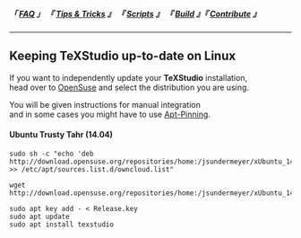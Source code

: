 
<!--                            < Static Links >                             -->

[FAQ]: ../../FAQ/
[Tips & Tricks]: ../
[Scripts]: ../../Scripts/
[Build]: ../../Build/
[Contribute]: ../../Contribute/


<!--                             < Navigation >                              -->

##### 「 [FAQ] 」 『 [Tips & Tricks] 』 『 [Scripts] 』 『 [Build] 』『 [Contribute] 』

---


<!--                             < FAQ Links >                               -->

[OpenSuse]: https://software.opensuse.org/download/package?project=home:jsundermeyer&package=texstudio
[Apt-Pinning]: https://wiki.debian.org/AptPreferences


<!--                               < FAQ >                                   -->

## Keeping TeXStudio up-to-date on Linux

If you want to independently update your **TeXStudio** installation,<br>
head over to [OpenSuse] and select the distribution you are using.

You will be given instructions for manual integration<br>
and in some cases you might have to use [Apt-Pinning].


#### Ubuntu Trusty Tahr (14.04)

```shell
sudo sh -c "echo 'deb http://download.opensuse.org/repositories/home:/jsundermeyer/xUbuntu_14.04/' >> /etc/apt/sources.list.d/owncloud.list"
```

```shell
wget http://download.opensuse.org/repositories/home:/jsundermeyer/xUbuntu_14.04/Release.key
```

```shell
sudo apt key add - < Release.key
sudo apt update
sudo apt install texstudio
```
